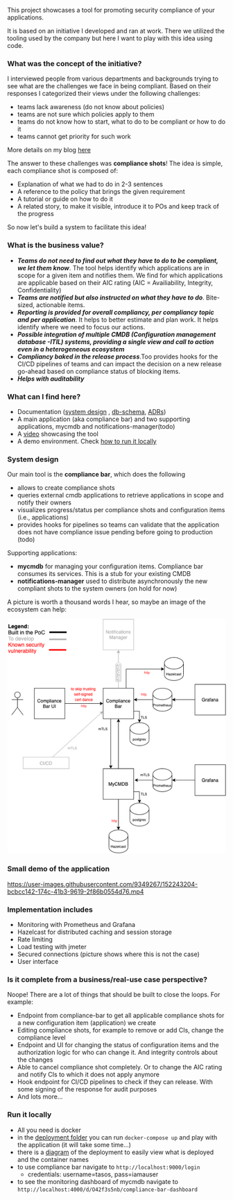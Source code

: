 This project showcases a tool for promoting security compliance of your applications.

It is based on an initiative I developed and ran at work. There we utilized the tooling used by the company but here I want to play with this idea using code.

### What was the concept of the initiative?
I interviewed people from various departments and backgrounds trying to see what are the challenges we face in being compliant. Based on their responses I categorized their views under the following challenges:
* teams lack awareness (do not know about policies)
* teams are not sure which policies apply to them
* teams do not know how to start, what to do to be compliant or how to do it
* teams cannot get priority for such work

More details on my blog [here](https://www.tasosmartidis.com/2020/12/how-we-improved-security-posture-in.html)

The answer to these challenges was <b>compliance shots</b>! The idea is simple, each compliance shot is composed of:
* Explanation of what we had to do in 2-3 sentences
* A reference to the policy that brings the given requirement
* A tutorial or guide on how to do it
* A related story, to make it visible, introduce it to POs and keep track of the progress

So now let's build a system to facilitate this idea!

### What is the business value?
* _**Teams do not need to find out what they have to do to be compliant, we let them know**_. The tool helps identify which applications are in scope for a given item and notifies them. We find for which applications are applicable based on their AIC rating (AIC = Availiability, Integrity, Confidentiality)
* _**Teams are notified but also instructed on what they have to do**_. Bite-sized, actionable items.
* _**Reporting is provided for overall compliancy, per compliancy topic and per application**_. It helps to better estimate and plan work. It helps identify where we need to focus our actions.
* _**Possible integration of multiple CMDB (Configuration management database -ITIL) systems, providing a single view and call to action even in a heterogeneous ecosystem**_
* _**Compliancy baked in the release process**_.Too provides hooks for the CI/CD pipelines of teams and can impact the decision on a new release go-ahead based on compliance status of blocking items.
* _**Helps with auditability**_

### What can I find here?
* Documentation ([system design](docs/architecture-diagrams/system-design.png) , [db-schema](docs/architecture-diagrams/compliance-bar-db-schema.png), [ADRs](docs/architecture-decisions))
* A main application (aka compliance bar) and two supporting applications, mycmdb and notifications-manager(todo)
* A [video](#small-demo-of-the-application) showcasing the tool
* A demo environment. Check [how to run it locally](#run-it-locally)

### System design
Our main tool is the **compliance bar**, which does the following
* allows to create compliance shots
* queries external cmdb applications to retrieve applications in scope and notify their owners
* visualizes progress/status per compliance shots and configuration items (i.e., applications)
* provides hooks for pipelines so teams can validate that the application does not have compliance issue pending before going to production (todo)

Supporting applications:
* **mycmdb** for managing your configuration items. Compliance bar consumes its services. This is a stub for your existing CMDB
* **notifications-manager** used to distribute asynchronously the new compliant shots to the system owners (on hold for now)

A picture is worth a thousand words I hear, so maybe an image of the ecosystem can help:

![system-design](docs/architecture-diagrams/system-design.png)

### Small demo of the application

https://user-images.githubusercontent.com/9349267/152243204-bcbcc142-174c-41b3-9619-2f86b0554d76.mp4



### Implementation includes
* Monitoring with Prometheus and Grafana
* Hazelcast for distributed caching and session storage
* Rate limiting
* Load testing with jmeter
* Secured connections (picture shows where this is not the case)
* User interface

### Is it complete from a business/real-use case perspective?
Noope! There are a lot of things that should be built to close the loops. For example:
* Endpoint from compliance-bar to get all applicable compliance shots for a new configuration item (application) we create
* Editing compliance shots, for example to remove or add CIs, change the compliance level
* Endpoint and UI for changing the status of configuration items and the authorization logic for who can change it. And integrity controls about the changes
* Able to cancel compliance shot completely. Or to change the AIC rating and notify CIs to which it does not apply anymore
* Hook endpoint for CI/CD pipelines to check if they can release. With some signing of the response for audit purposes
* And lots more...


### Run it locally
* All you need is docker
* in the [deployment folder](deployment) you can run `docker-compose up` and play with the application (it will take some time...)
* there is a [diagram](deployment/deployment-diagram.png) of the deployment to easily view what is deployed and the container names
* to use compliance bar navigate to `http://localhost:9000/login`
  * credentials: username=tasos, pass=iamauser
* to see the monitoring dashboard of mycmdb navigate to `http://localhost:4000/d/O42f3s5nb/compliance-bar-dashboard` 
